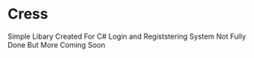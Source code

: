 # Cress
Simple Libary Created For C# Login and Registstering System Not Fully Done But More Coming Soon
